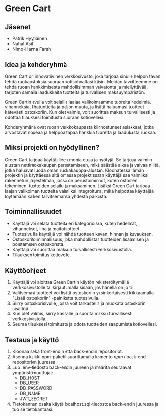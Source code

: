 # Green Cart

## Jäsenet
* Patrik Hyytiäinen
* Nahal Asif
* Nimo-Hanna Farah

## Idea ja kohderyhmä

Green Cart on innovatiivinen verkkosivusto, joka tarjoaa sinulle helpon tavan tehdä ruokaostoksia suoraan kotisohvaltasi käsin. Meidän tavoitteemme on tehdä ruoan hankkimisesta mahdollisimman vaivatonta ja miellyttävää, tarjoten samalla laadukkaita tuotteita ja turvallisen maksuympäristön.

Green Cartin avulla voit selailla laajaa valikoimaamme tuoreita hedelmiä, vihanneksia, lihatuotteita ja paljon muuta, ja lisätä haluamasi tuotteet kätevästi ostoskoriin. Kun olet valmis, voit suorittaa maksun turvallisesti ja odottaa tilauksesi toimitusta suoraan kotiovellesi.

Kohderyhmänä ovat ruoan verkkokaupasta kiinnostuneet asiakkaat, jotka arvostavat nopeaa ja helppoa tapaa hankkia tuoretta ja laadukasta ruokaa.

## Miksi projekti on hyödyllinen?
Green Cart tarjoaa käyttäjilleen monia etuja ja hyötyjä. Se tarjoaa valmiin alustan nettiruokakaupan perustamiseen, mikä säästää aikaa ja vaivaa niiltä, jotka haluavat luoda oman ruokakauppa-alustan. Kloonatessa tämän projektin ja käyttäessä sitä omassa projektissaan käyttäjä saa valmiiksi rakennetun järjestelmän, jossa on perustoiminnot, kuten ostosten tekeminen, tuotteiden selailu ja maksaminen. Lisäksi Green Cart tarjoaa laajan valikoiman tuotteita valmiiksi integroituna, mikä helpottaa käyttäjää löytämään kaiken tarvitsemansa yhdestä paikasta. 

## Toiminnallisuudet 
* Käyttäjä voi selata tuotteita eri kategorioissa, kuten hedelmät, vihannekset, liha ja maitotuotteet.
* Tuotesivuilla käyttäjä voi nähdä tuotteen kuvan, hinnan ja kuvauksen.
* Ostoskoritoiminnallisuus, joka mahdollistaa tuotteiden lisäämisen ja poistamisen ostoskorista.
* Käyttäjä voi suorittaa maksun turvallisesti verkkosivustolla.
* Tilauksen toimitus kotiovelle.

## Käyttöohjeet

1. Käyttäjä voi aloittaa Green Cartin käytön rekisteröitymällä verkkosivustolle tai kirjautumalla sisään, jos hänellä on jo tili.
2. Valitsemasi tuotteet voi lisätä ostoskoriin yksinkertaisesti klikkaamalla "Lisää ostoskoriin" -painiketta tuotesivulla.
3. Siirry ostoskorisivulle, jossa voit tarkastella ja muokata ostoskorin sisältöä.
4. Kun olet valmis, siirry kassalle ja suorita maksu turvallisesti verkkosivustolla.
5. Seuraa tilauksesi toimitusta ja odota tuotteiden saapumista kotiovellesi.

## Testaus ja käyttö
1. Kloonaa sekä front-endin että back-endin repositoriot.
2. Asenna kaikki npm-paketit suorittamalla komento _npm i_ back-end -repositorion juuressa.
3. Luo .env-tiedosto back-endin juureen ja määritä seuraavat ympäristömuuttujat:
   - DB_HOST
   - DB_USER
   - DB_PASSWORD
   - DB_NAME
   - JWT_SECRET
4. Tietokannan osalta käytä localhost.sql-tiedostoa back-endin juuressa ja tuo se tietokantaasi.

